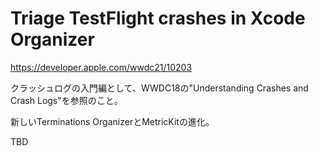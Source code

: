 # Triage TestFlight crashes in Xcode Organizer

<https://developer.apple.com/wwdc21/10203>

クラッシュログの入門編として、WWDC18の"Understanding Crashes and Crash Logs"を参照のこと。

新しいTerminations OrganizerとMetricKitの進化。

TBD

